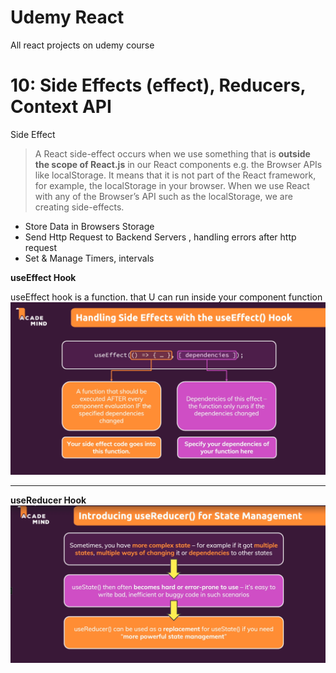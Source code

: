 # Udemy React

All react projects on udemy course

# 10: Side Effects (effect), Reducers, Context API

Side Effect

> A React side-effect occurs when we use something that is **outside the scope of React.js** in our React components e.g. the Browser APIs like localStorage.
> It means that it is not part of the React framework, for example, the localStorage in your browser.
> When we use React with any of the Browser’s API such as the localStorage, we are creating side-effects.

-   Store Data in Browsers Storage
-   Send Http Request to Backend Servers , handling errors after http request
-   Set & Manage Timers, intervals

**useEffect Hook**

useEffect hook is a function. that U can run inside your component function
![](/Slides/useEffect.png)

---

**useReducer Hook**
![](/Slides/usereducer1.png)
